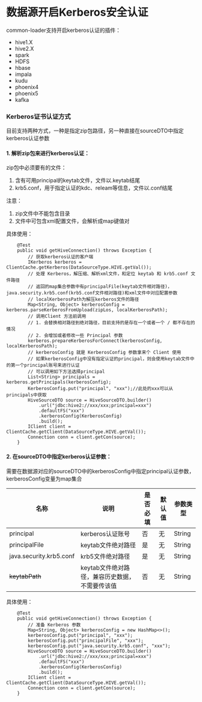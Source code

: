 # 数据源开启Kerberos安全认证

common-loader支持开启kerberos认证的插件：
- hive1.X
- hive2.X
- spark
- HDFS
- hbase
- impala
- kudu
- phoenix4
- phoenix5
- kafka

### Kerberos证书认证方式

目前支持两种方式，一种是指定zip包路径，另一种直接在sourceDTO中指定kerberos认证参数
#### 1. 解析zip包来进行kerberos认证：

zip包中必须要有的文件：
1. 含有可用principal的keytab文件，文件以.keytab结尾
2. krb5.conf，用于指定认证的kdc、releam等信息，文件以.conf结尾

注意：
1. zip文件中不能包含目录
2. 文件中可包含xml配置文件，会解析成map键值对

具体使用：

```$Java
    @Test
    public void getHiveConnection() throws Exception {
        // 获取kerberos认证的客户端
        IKerberos kerberos = ClientCache.getKerberos(DataSourceType.HIVE.getVal());
        // 处理 Kerberos，解压缩、解析xml文件，和定位 keytab 和 krb5.conf 文件路径
        // 返回的map集合参数中有principalFile(keytab文件相对路径)，java.security.krb5.conf(krb5.conf文件相对路径)和xml文件中对应配置参数
        // localKerberosPath为解压kerberos文件的路径
        Map<String, Object> kerberosConfig = kerberos.parseKerberosFromUpload(zipLos, localKerberosPath);
        // 调用Client 方法前调用
        // 1. 会替换相对路径到绝对路径，目前支持的是存在一个或者一个 / 都不存在的情况
        // 2. 会增加或者修改一些 Principal 参数
        kerberos.prepareKerberosForConnect(kerberosConfig, localKerberosPath);
        // kerberosConfig 就是 KerberosConfig 参数拿来个 Client 使用
        // 如果kerberosConfig中没有指定认证的principal，则会使用keytab文件中的第一个principal账号来进行认证
        // 可以调用如下方法选择principal
        List<String> principals = kerberos.getPrincipals(kerberosConfig);
        KerberosConfig.put("principal", "xxx");//此处的xxx可以从principals中获取
        HiveSourceDTO source = HiveSourceDTO.builder()
            .url("jdbc:hive2://xxx/xxx;principal=xxx")
            .defaultFS("xxx")
            .kerberosConfig(KerberosConfig)
            .build();
        IClient client = ClientCache.getClient(DataSourceType.HIVE.getVal());
        Connection conn = client.getCon(source);
    }
```
#### 2. 在sourceDTO中指定kerberos认证参数：
需要在数据源对应的sourceDTO中的kerberosConfig中指定principal认证参数，kerberosConfig变量为map集合

| 名称 | 说明 | 是否必填 | 默认值 | 参数类型 |
| --- | --- | --- | --- | --- |
| principal | kerberos认证账号 | 否 | 无 | String |
| principalFile | keytab文件绝对路径 | 是 | 无 | String |
| java.security.krb5.conf | krb5文件绝对路径 | 是 | 无 | String |
| ~~keytabPath~~ | keytab文件绝对路径，兼容历史数据，不需要传该值 | 否 | 无 | String |
具体使用：

```$Java
    @Test
    public void getHiveConnection() throws Exception {
        // 准备 Kerberos 参数
        Map<String, Object> kerberosConfig = new HashMap<>();
        kerberosConfig.put("principal", "xxx");
        kerberosConfig.put("principalFile", "xxx");
        kerberosConfig.put("java.security.krb5.conf", "xxx");
        HiveSourceDTO source = HiveSourceDTO.builder()
            .url("jdbc:hive2://xxx/xxx;principal=xxx")
            .defaultFS("xxx")
            .kerberosConfig(KerberosConfig)
            .build();
        IClient client = ClientCache.getClient(DataSourceType.HIVE.getVal());
        Connection conn = client.getCon(source);
    }
```